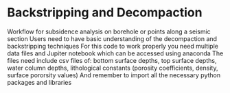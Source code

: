 # Backstripping and Decompaction
 Workflow for subsidence analysis on borehole or points along a seismic section
 Users need to have basic understanding of the decompaction and backstripping techniques
For this code to work properly you need multiple data files and Jupiter notebook which can be accessed using anaconda 
The files need include csv files of: bottom surface depths, top surface depths, water column depths, lithological constants (porosity coefficients, density, surface pororsity values)
And remember to import all the necessary python packages and libraries 

